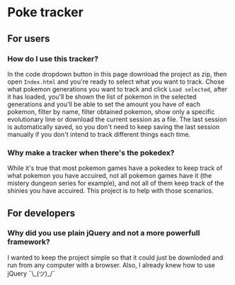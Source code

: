 # Poke tracker
## For users
### How do I use this tracker?
In the code dropdown button in this page download the project as zip, then open `Index.html` and you're ready to select what you want to track.
Chose what pokemon generations you want to track and click `Load selected`, after it has loaded, you'll be shown the list of pokemon in the selected generations and you'll be able to set the amount you have of each pokemon, filter by name, filter obtained pokemon, show only a specific evolutionary line or download the current session as a file. 
The last session is automatically saved, so you don't need to keep saving the last session manually if you don't intend to track different things each time.

### Why make a tracker when there's the pokedex?
While it's true that most pokemon games have a pokedex to keep track of what pokemon you have accuired, not all pokemon games have it (the mistery dungeon series for example), and not all of them keep track of the shinies you have accuired. This project is to help with those scenarios.



## For developers
### Why did you use plain jQuery and not a more powerfull framework?
I wanted to keep the project simple so that it could just be downloded and run from any computer with a browser.
Also, I already knew how to use jQuery ¯\\\_(ツ)\_/¯

